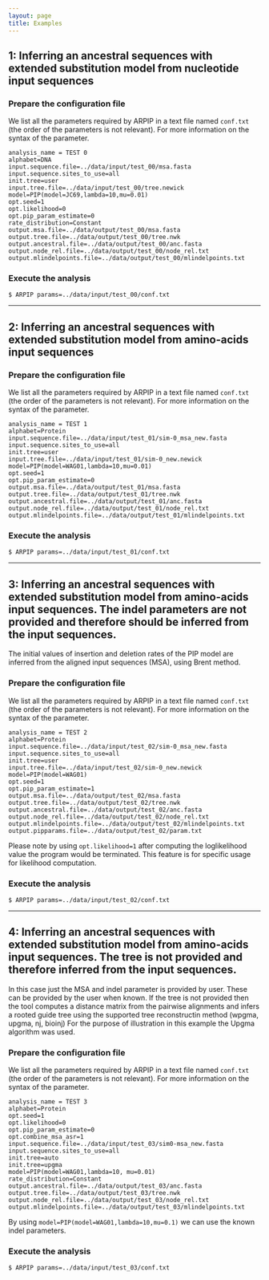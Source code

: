 ```yaml
---
layout: page
title: Examples
---
```


## 1: Inferring an ancestral sequences with extended substitution model from nucleotide input sequences

### Prepare the configuration file

We list all the parameters required by ARPIP in a text file named `conf.txt` 
(the order of the parameters is not relevant). For more information on the syntax of the parameter.

```
analysis_name = TEST 0
alphabet=DNA
input.sequence.file=../data/input/test_00/msa.fasta
input.sequence.sites_to_use=all
init.tree=user
input.tree.file=../data/input/test_00/tree.newick
model=PIP(model=JC69,lambda=10,mu=0.01)
opt.seed=1
opt.likelihood=0
opt.pip_param_estimate=0
rate_distribution=Constant
output.msa.file=../data/output/test_00/msa.fasta
output.tree.file=../data/output/test_00/tree.nwk
output.ancestral.file=../data/output/test_00/anc.fasta
output.node_rel.file=../data/output/test_00/node_rel.txt
output.mlindelpoints.file=../data/output/test_00/mlindelpoints.txt

```

### Execute the analysis
```
$ ARPIP params=../data/input/test_00/conf.txt
```
---
## 2: Inferring an ancestral sequences with extended substitution model from amino-acids input sequences

### Prepare the configuration file

We list all the parameters required by ARPIP in a text file named `conf.txt` 
(the order of the parameters is not relevant). For more information on the syntax of the parameter.

```
analysis_name = TEST 1
alphabet=Protein
input.sequence.file=../data/input/test_01/sim-0_msa_new.fasta
input.sequence.sites_to_use=all
init.tree=user
input.tree.file=../data/input/test_01/sim-0_new.newick
model=PIP(model=WAG01,lambda=10,mu=0.01)
opt.seed=1
opt.pip_param_estimate=0
output.msa.file=../data/output/test_01/msa.fasta
output.tree.file=../data/output/test_01/tree.nwk
output.ancestral.file=../data/output/test_01/anc.fasta
output.node_rel.file=../data/output/test_01/node_rel.txt
output.mlindelpoints.file=../data/output/test_01/mlindelpoints.txt

```

### Execute the analysis
```
$ ARPIP params=../data/input/test_01/conf.txt

```
---
## 3: Inferring an ancestral sequences with extended substitution model from amino-acids input sequences. The indel parameters are not provided and therefore should be inferred from the input sequences.  


The initial values of insertion and deletion rates of the PIP model are inferred from the aligned 
input sequences (MSA), using Brent method.  

### Prepare the configuration file

We list all the parameters required by ARPIP in a text file named `conf.txt` 
(the order of the parameters is not relevant). For more information on the syntax of the parameter.

```
analysis_name = TEST 2
alphabet=Protein
input.sequence.file=../data/input/test_02/sim-0_msa_new.fasta
input.sequence.sites_to_use=all
init.tree=user
input.tree.file=../data/input/test_02/sim-0_new.newick
model=PIP(model=WAG01)
opt.seed=1
opt.pip_param_estimate=1
output.msa.file=../data/output/test_02/msa.fasta
output.tree.file=../data/output/test_02/tree.nwk
output.ancestral.file=../data/output/test_02/anc.fasta
output.node_rel.file=../data/output/test_02/node_rel.txt
output.mlindelpoints.file=../data/output/test_02/mlindelpoints.txt
output.pipparams.file=../data/output/test_02/param.txt

```
Please note by using `opt.likelihood=1` after computing the loglikelihood  value the program would be terminated. 
This feature is for specific usage for likelihood computation.

### Execute the analysis
```
$ ARPIP params=../data/input/test_02/conf.txt
```
---
## 4: Inferring an ancestral sequences with extended substitution model from amino-acids input sequences. The tree is not provided and therefore inferred from the input sequences.  


In this case just the MSA and indel parameter is provided by user. 
These can be provided by the user when known. If the tree is not provided then the tool computes a 
distance matrix from the pairwise alignments and infers a rooted guide tree using the supported tree reconstructin method (wpgma, upgma, nj, bioinj) 
For the purpose of illustration in this example the Upgma algorithm was used.

### Prepare the configuration file

We list all the parameters required by ARPIP in a text file named `conf.txt` 
(the order of the parameters is not relevant). For more information on the syntax of the parameter.

```
analysis_name = TEST 3
alphabet=Protein
opt.seed=1
opt.likelihood=0
opt.pip_param_estimate=0
opt.combine_msa_asr=1
input.sequence.file=../data/input/test_03/sim0-msa_new.fasta
input.sequence.sites_to_use=all
init.tree=auto
init.tree=upgma
model=PIP(model=WAG01,lambda=10, mu=0.01)
rate_distribution=Constant
output.ancestral.file=../data/output/test_03/anc.fasta
output.tree.file=../data/output/test_03/tree.nwk
output.node_rel.file=../data/output/test_03/node_rel.txt
output.mlindelpoints.file=../data/output/test_03/mlindelpoints.txt
```

By using `model=PIP(model=WAG01,lambda=10,mu=0.1)` we can use the known indel parameters.

### Execute the analysis
```
$ ARPIP params=../data/input/test_03/conf.txt
```
